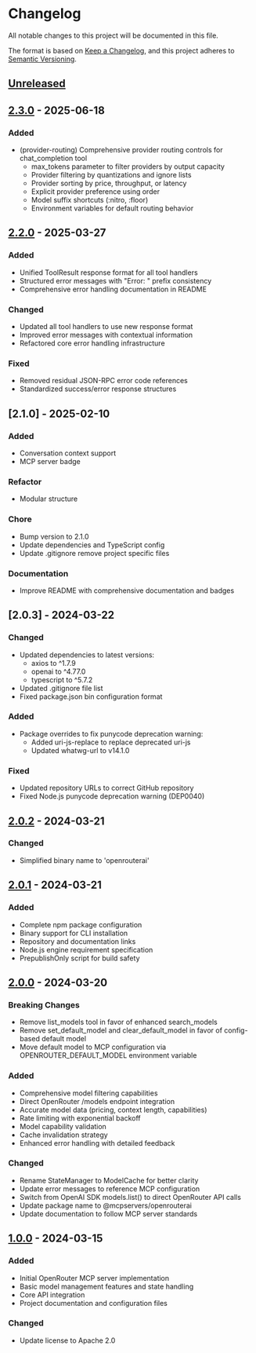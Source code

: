 # Changelog
All notable changes to this project will be documented in this file.

The format is based on [Keep a Changelog](https://keepachangelog.com/en/1.0.0/),
and this project adheres to [Semantic Versioning](https://semver.org/spec/v2.0.0.html).

## [Unreleased]

## [2.3.0] - 2025-06-18
### Added
- (provider-routing) Comprehensive provider routing controls for chat_completion tool
  - max_tokens parameter to filter providers by output capacity
  - Provider filtering by quantizations and ignore lists
  - Provider sorting by price, throughput, or latency
  - Explicit provider preference using order
  - Model suffix shortcuts (:nitro, :floor)
  - Environment variables for default routing behavior

## [2.2.0] - 2025-03-27
### Added
- Unified ToolResult response format for all tool handlers
- Structured error messages with "Error: " prefix consistency
- Comprehensive error handling documentation in README

### Changed
- Updated all tool handlers to use new response format
- Improved error messages with contextual information
- Refactored core error handling infrastructure

### Fixed
- Removed residual JSON-RPC error code references
- Standardized success/error response structures


## [2.1.0] - 2025-02-10
### Added
- Conversation context support
- MCP server badge
### Refactor
- Modular structure
### Chore
- Bump version to 2.1.0
- Update dependencies and TypeScript config
- Update .gitignore remove project specific files
### Documentation
- Improve README with comprehensive documentation and badges

## [2.0.3] - 2024-03-22
### Changed
- Updated dependencies to latest versions:
  - axios to ^1.7.9
  - openai to ^4.77.0
  - typescript to ^5.7.2
- Updated .gitignore file list
- Fixed package.json bin configuration format
### Added
- Package overrides to fix punycode deprecation warning:
  - Added uri-js-replace to replace deprecated uri-js
  - Updated whatwg-url to v14.1.0
### Fixed
- Updated repository URLs to correct GitHub repository
- Fixed Node.js punycode deprecation warning (DEP0040)

## [2.0.2] - 2024-03-21
### Changed
- Simplified binary name to 'openrouterai'

## [2.0.1] - 2024-03-21
### Added
- Complete npm package configuration
- Binary support for CLI installation
- Repository and documentation links
- Node.js engine requirement specification
- PrepublishOnly script for build safety

## [2.0.0] - 2024-03-20
### Breaking Changes
- Remove list_models tool in favor of enhanced search_models
- Remove set_default_model and clear_default_model in favor of config-based default model
- Move default model to MCP configuration via OPENROUTER_DEFAULT_MODEL environment variable

### Added
- Comprehensive model filtering capabilities
- Direct OpenRouter /models endpoint integration
- Accurate model data (pricing, context length, capabilities)
- Rate limiting with exponential backoff
- Model capability validation
- Cache invalidation strategy
- Enhanced error handling with detailed feedback

### Changed
- Rename StateManager to ModelCache for better clarity
- Update error messages to reference MCP configuration
- Switch from OpenAI SDK models.list() to direct OpenRouter API calls
- Update package name to @mcpservers/openrouterai
- Update documentation to follow MCP server standards

## [1.0.0] - 2024-03-15
### Added
- Initial OpenRouter MCP server implementation
- Basic model management features and state handling
- Core API integration
- Project documentation and configuration files

### Changed
- Update license to Apache 2.0

[Unreleased]: https://github.com/mcpservers/openrouterai/compare/v2.3.0...HEAD
[2.3.0]: https://github.com/mcpservers/openrouterai/compare/v2.2.0...v2.3.0
[2.2.0]: https://github.com/mcpservers/openrouterai/compare/v2.1.0...v2.2.0
[2.0.2]: https://github.com/mcpservers/openrouterai/compare/v2.0.1...v2.0.2
[2.0.1]: https://github.com/mcpservers/openrouterai/compare/v2.0.0...v2.0.1
[2.0.0]: https://github.com/mcpservers/openrouterai/compare/v1.0.0...v2.0.0
[1.0.0]: https://github.com/mcpservers/openrouterai/releases/tag/v1.0.0
